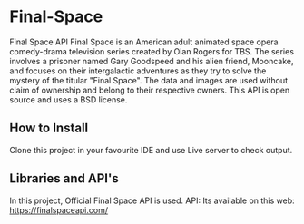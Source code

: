 # Final-Space
Final Space API
Final Space is an American adult animated space opera comedy-drama television series created by Olan Rogers for TBS. The series involves a prisoner named Gary Goodspeed and his alien friend, Mooncake, and focuses on their intergalactic adventures as they try to solve the mystery of the titular "Final Space".
The data and images are used without claim of ownership and belong to their respective owners. This API is open source and uses a BSD license.

## How to Install
Clone this project in your favourite IDE and use Live server to check output.

## Libraries and API's
In this project, Official Final Space API is used.
API: Its available on this web: https://finalspaceapi.com/
